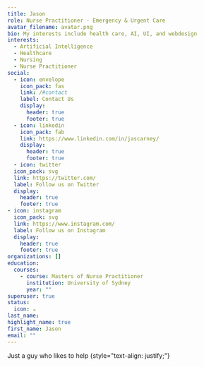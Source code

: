 ```yaml
---
title: Jason
role: Nurse Practitioner - Emergency & Urgent Care
avatar_filename: avatar.png
bio: My interests include health care, AI, UI, and webdesign
interests:
  - Artificial Intelligence
  - Healthcare
  - Nursing
  - Nurse Practitioner
social:
  - icon: envelope
    icon_pack: fas
    link: /#contact
    label: Contact Us
    display:
      header: true
      footer: true
  - icon: linkedin
    icon_pack: fab
    link: https://www.linkedin.com/in/jascarney/
    display:
      header: true
      footer: true
  - icon: twitter
  icon_pack: svg
  link: https://twitter.com/
  label: Follow us on Twitter
  display:
    header: true
    footer: true
- icon: instagram
  icon_pack: svg
  link: https://www.instagram.com/
  label: Follow us on Instagram
  display:
    header: true
    footer: true
organizations: []
education:
  courses:
    - course: Masters of Nurse Practitioner
      institution: University of Sydney
      year: ""
superuser: true
status:
  icon: ☕️
last_name: 
highlight_name: true
first_name: Jason
email: ""
---
```

Just a guy who likes to help 
{style="text-align: justify;"}